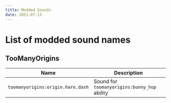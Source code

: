 ```yaml
---
title: Modded Sounds
date: 2021-07-13
---
```

# List of modded sound names

## TooManyOrigins
Name | Description
-----|-------------
`toomanyorigins:origin.hare.dash` | Sound for `toomanyorigins:bunny_hop` ability
